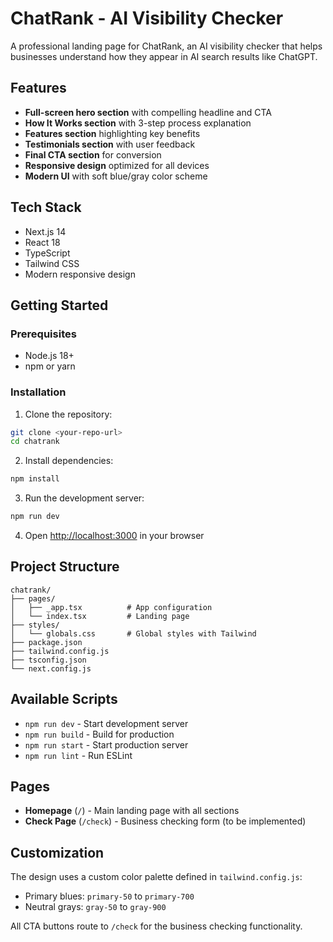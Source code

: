 # ChatRank - AI Visibility Checker

A professional landing page for ChatRank, an AI visibility checker that helps businesses understand how they appear in AI search results like ChatGPT.

## Features

- **Full-screen hero section** with compelling headline and CTA
- **How It Works section** with 3-step process explanation
- **Features section** highlighting key benefits
- **Testimonials section** with user feedback
- **Final CTA section** for conversion
- **Responsive design** optimized for all devices
- **Modern UI** with soft blue/gray color scheme

## Tech Stack

- Next.js 14
- React 18
- TypeScript
- Tailwind CSS
- Modern responsive design

## Getting Started

### Prerequisites

- Node.js 18+ 
- npm or yarn

### Installation

1. Clone the repository:
```bash
git clone <your-repo-url>
cd chatrank
```

2. Install dependencies:
```bash
npm install
```

3. Run the development server:
```bash
npm run dev
```

4. Open [http://localhost:3000](http://localhost:3000) in your browser

## Project Structure

```
chatrank/
├── pages/
│   ├── _app.tsx          # App configuration
│   └── index.tsx         # Landing page
├── styles/
│   └── globals.css       # Global styles with Tailwind
├── package.json
├── tailwind.config.js
├── tsconfig.json
└── next.config.js
```

## Available Scripts

- `npm run dev` - Start development server
- `npm run build` - Build for production
- `npm run start` - Start production server
- `npm run lint` - Run ESLint

## Pages

- **Homepage** (`/`) - Main landing page with all sections
- **Check Page** (`/check`) - Business checking form (to be implemented)

## Customization

The design uses a custom color palette defined in `tailwind.config.js`:
- Primary blues: `primary-50` to `primary-700`
- Neutral grays: `gray-50` to `gray-900`

All CTA buttons route to `/check` for the business checking functionality. 